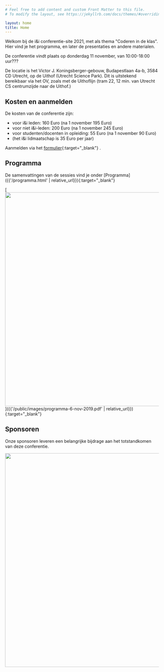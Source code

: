 ```yaml
---
# Feel free to add content and custom Front Matter to this file.
# To modify the layout, see https://jekyllrb.com/docs/themes/#overriding-theme-defaults

layout: home
title: Home
---
```


Welkom bij de i&i conferentie-site 2021, met als thema "Coderen in de klas".
Hier vind je het programma, en later de presentaties en andere materialen.

De conferentie vindt plaats op donderdag 11 november, van 10:00-18:00 uur???

De locatie is het Victor J. Koningsberger-gebouw, Budapestlaan 4a-b, 3584 CD Utrecht, op de Uithof (Utrecht Science Park).
Dit is uitstekend bereikbaar via het OV, zoals met de Uithoflijn (tram 22, 12 min. van Utrecht CS centrumzijde naar de Uithof.)

## Kosten en aanmelden

De kosten van de conferentie zijn:

* voor i&i leden: 160 Euro (na 1 november 195 Euro)
* voor niet i&i-leden: 200 Euro (na 1 november 245 Euro)
* voor studenten/docenten in opleiding: 55 Euro (na 1 november 90 Euro)
* (het i&i lidmaatschap is 35 Euro per jaar)

Aanmelden via het [formulier](https://www.smink-registratie.nl/ieni/){:target="_blank"}  .

## Programma

De samenvattingen van de sessies vind je onder [Programma]({{'/programma.html' | relative_url}}){:target="_blank"}

[<img src="{{'/public/images/programma-6-nov-2019.png' | relative_url}}" width="700">]({{'/public/images/programma-6-nov-2019.pdf' | relative_url}}){:target="_blank"}

## Sponsoren

Onze sponsoren leveren een belangrijke bijdrage aan het totstandkomen van deze conferentie.

<img src="{{'/public/images/sponsoren-2019-a.jpg' | relative_url}}" width="700">